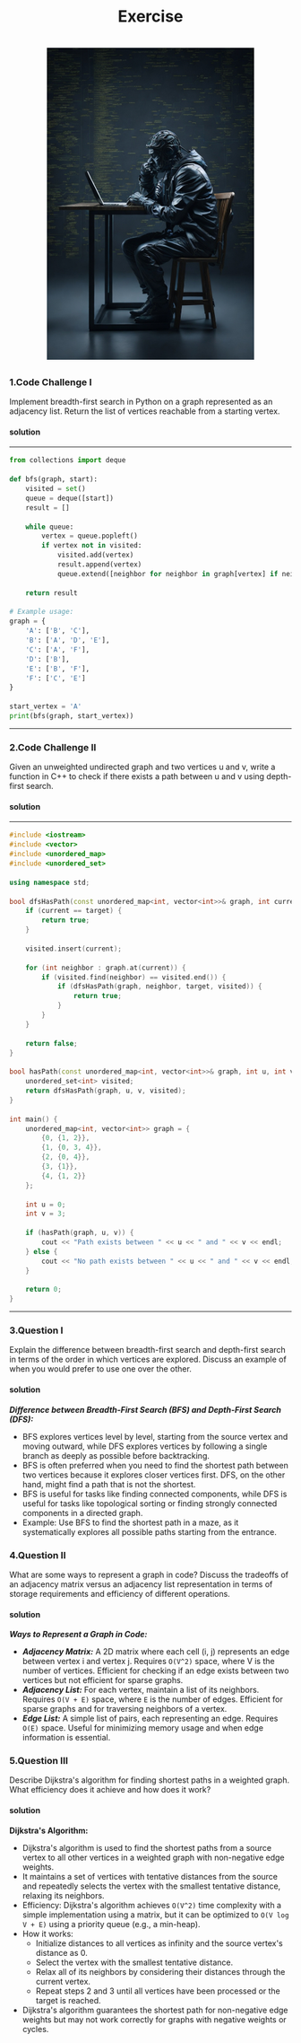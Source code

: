 # <center> Exercise


# <center> <div style="width: 370px;"> ![Exercise](pictures/Exercise.jpg)



### 1.Code Challenge I


Implement breadth-first search in Python on a graph represented as an adjacency list. Return the list of vertices reachable from a starting vertex.


#### solution


---
```python
from collections import deque

def bfs(graph, start):
    visited = set()
    queue = deque([start])
    result = []

    while queue:
        vertex = queue.popleft()
        if vertex not in visited:
            visited.add(vertex)
            result.append(vertex)
            queue.extend([neighbor for neighbor in graph[vertex] if neighbor not in visited])

    return result

# Example usage:
graph = {
    'A': ['B', 'C'],
    'B': ['A', 'D', 'E'],
    'C': ['A', 'F'],
    'D': ['B'],
    'E': ['B', 'F'],
    'F': ['C', 'E']
}

start_vertex = 'A'
print(bfs(graph, start_vertex))
```
---


### 2.Code Challenge II



Given an unweighted undirected graph and two vertices u and v, write a function in C++ to check if there exists a path between u and v using depth-first search.


#### solution



---
```cpp
#include <iostream>
#include <vector>
#include <unordered_map>
#include <unordered_set>

using namespace std;

bool dfsHasPath(const unordered_map<int, vector<int>>& graph, int current, int target, unordered_set<int>& visited) {
    if (current == target) {
        return true;
    }
    
    visited.insert(current);
    
    for (int neighbor : graph.at(current)) {
        if (visited.find(neighbor) == visited.end()) {
            if (dfsHasPath(graph, neighbor, target, visited)) {
                return true;
            }
        }
    }
    
    return false;
}

bool hasPath(const unordered_map<int, vector<int>>& graph, int u, int v) {
    unordered_set<int> visited;
    return dfsHasPath(graph, u, v, visited);
}

int main() {
    unordered_map<int, vector<int>> graph = {
        {0, {1, 2}},
        {1, {0, 3, 4}},
        {2, {0, 4}},
        {3, {1}},
        {4, {1, 2}}
    };
    
    int u = 0;
    int v = 3;
    
    if (hasPath(graph, u, v)) {
        cout << "Path exists between " << u << " and " << v << endl;
    } else {
        cout << "No path exists between " << u << " and " << v << endl;
    }
    
    return 0;
}
```
---



### 3.Question I


Explain the difference between breadth-first search and depth-first search in terms of the order in which vertices are explored. Discuss an example of when you would prefer to use one over the other.


#### solution


***Difference between Breadth-First Search (BFS) and Depth-First Search (DFS):***

- BFS explores vertices level by level, starting from the source vertex and moving outward, while DFS explores vertices by following a single branch as deeply as possible before backtracking.
- BFS is often preferred when you need to find the shortest path between two vertices because it explores closer vertices first. DFS, on the other hand, might find a path that is not the shortest.
- BFS is useful for tasks like finding connected components, while DFS is useful for tasks like topological sorting or finding strongly connected components in a directed graph.
- Example: Use BFS to find the shortest path in a maze, as it systematically explores all possible paths starting from the entrance.





### 4.Question II



What are some ways to represent a graph in code? Discuss the tradeoffs of an adjacency matrix versus an adjacency list representation in terms of storage requirements and efficiency of different operations.


#### solution

***Ways to Represent a Graph in Code:***

- ***Adjacency Matrix:*** A 2D matrix where each cell (i, j) represents an edge between vertex i and vertex j. Requires `O(V^2)` space, where V is the number of vertices. Efficient for checking if an edge exists between two vertices but not efficient for sparse graphs.
- ***Adjacency List:*** For each vertex, maintain a list of its neighbors. Requires `O(V + E)` space, where `E` is the number of edges. Efficient for sparse graphs and for traversing neighbors of a vertex.
- ***Edge List:*** A simple list of pairs, each representing an edge. Requires `O(E)` space. Useful for minimizing memory usage and when edge information is essential.





### 5.Question III



Describe Dijkstra's algorithm for finding shortest paths in a weighted graph. What efficiency does it achieve and how does it work?

#### solution


**Dijkstra's Algorithm:**

- Dijkstra's algorithm is used to find the shortest paths from a source vertex to all other vertices in a weighted graph with non-negative edge weights.
- It maintains a set of vertices with tentative distances from the source and repeatedly selects the vertex with the smallest tentative distance, relaxing its neighbors.
- Efficiency: Dijkstra's algorithm achieves `O(V^2)` time complexity with a simple implementation using a matrix, but it can be optimized to `O(V log V + E)` using a priority queue (e.g., a min-heap).
- How it works:
    - Initialize distances to all vertices as infinity and the source vertex's distance as 0.
    - Select the vertex with the smallest tentative distance.
    - Relax all of its neighbors by considering their distances through the current vertex.
    - Repeat steps 2 and 3 until all vertices have been processed or the target is reached.
- Dijkstra's algorithm guarantees the shortest path for non-negative edge weights but may not work correctly for graphs with negative weights or cycles.




